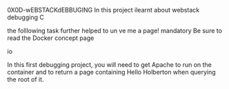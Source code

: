 0X0D-wEBSTACKdEBBUGING
In this project ilearnt about webstack debugging
C

the folllowing task further helped to un
ve me a page!
mandatory
Be sure to read the Docker concept page

io


In this first debugging project, you will need to get Apache to run on the container and to return a page containing Hello Holberton when querying the root of it.
